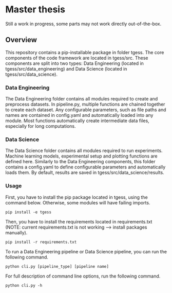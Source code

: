 # Master thesis
Still a work in progress, some parts may not work directly out-of-the-box. 

## Overview
This repository contains a pip-installable package in folder tgess.
The core components of the code framework are located in tgess/src. 
These components are split into two types: Data Engineering (located in tgess/src/data_engineering) and Data Science (located in tgess/src/data_science).

### Data Engineering
The Data Engineering folder contains all modules required to create and preprocess datasets. In pipeline.py, multiple functions are chained together to create each dataset. Any configurable parameters, such as file paths and names are contained in config.yaml and automatically loaded into any module. Most functions automatically create intermediate data files, especially for long computations.

### Data Science
The Data Science folder contains all modules required to run experiments. Machine learning models, experimental setup and plotting functions are defined here. Similarly to the Data Engineering components, this folder contains a config.yaml to define configurable parameters and automatically loads them. By default, results are saved in tgess/src/data_science/results.

### Usage
First, you have to install the pip package located in tgess, using the command below. Otherwise, some modules will have failing imports.
```
pip install -e tgess
```
Then, you have to install the requirements located in requirements.txt (NOTE: current requirements.txt is not working --> install packages manually). 
```
pip install -r requirements.txt
```

To run a Data Engineering pipeline or Data Science pipeline, you can run the following command.
```
python cli.py [pipeline_type] [pipeline name]
```

For full description of command line options, run the following command.
```
python cli.py -h
```

